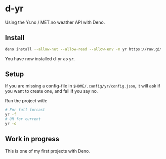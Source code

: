 # d-yr

Using the Yr.no / MET.no weather API with Deno.

## Install

```sh
deno install --allow-net --allow-read --allow-env -n yr https://raw.githubusercontent.com/timharek/d-yr/main/main.ts
```

You have now installed d-yr as `yr`.

## Setup

If you are missing a config-file in `$HOME/.config/yr/config.json`, it will ask
if you want to create one, and fail if you say no.

Run the project with:

```sh
# For full forcast
yr -f
# OR for current
yr -c
```

## Work in progress

This is one of my first projects with Deno.
